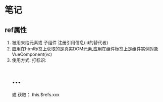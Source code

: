 # 笔记

## ref属性

1. 被用来给元素或 子组件 注册引用信息(id的替代者)
2. 应用在html标签上获取的是真实DOM元素,应用在组件标签上是组件实例对象VueComponent(vc)
3. 使用方式:
      打标识: <h1 ref='xxx'>...</h1> 或 <School ref='xxx'></School>
      获取： this.$refs.xxx

